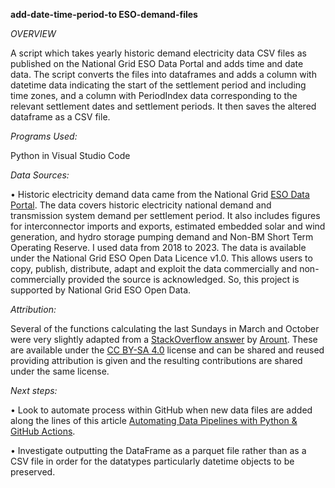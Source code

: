 **add-date-time-period-to ESO-demand-files**

*OVERVIEW*

A script which takes yearly historic demand electricity data CSV files as published on the National Grid ESO Data Portal and adds time and date data. The script converts the files into dataframes and adds a column with datetime data indicating the start of the settlement period and including time zones, and a column with PeriodIndex data corresponding to the relevant settlement dates and settlement periods. It then saves the altered dataframe as a CSV file.

*Programs Used:*

Python in Visual Studio Code

*Data Sources:*

•	Historic electricity demand data came from the National Grid [ESO Data Portal](https://www.nationalgrideso.com/data-portal/historic-demand-data). The data covers historic electricity national demand and transmission system demand per settlement period. It also includes figures for interconnector imports and exports, estimated embedded solar and wind generation, and hydro storage pumping demand and Non-BM Short Term Operating Reserve. I used data from 2018 to 2023. The data is available under the National Grid ESO Open Data Licence v1.0. This allows users to copy, publish, distribute, adapt and exploit the data commercially and non-commercially provided the source is acknowledged. So, this project is supported by National Grid ESO Open Data.

*Attribution:* 

Several of the functions calculating the last Sundays in March and October were very slightly adapted from a [StackOverflow answer](https://stackoverflow.com/questions/54531558/how-do-i-know-if-today-is-a-day-due-to-change-civil-local-time-e-g-daylight-sav) by [Arount](https://stackoverflow.com/users/7200715/arount). These are available under the [CC BY-SA 4.0](https://creativecommons.org/licenses/by-sa/4.0/) license and can be shared and reused providing attribution is given and the resulting contributions are shared under the same license. 

*Next steps:*

•	Look to automate process within GitHub when new data files are added along the lines of this article [Automating Data Pipelines with Python & GitHub Actions](https://towardsdatascience.com/automating-data-pipelines-with-python-github-actions-c19e2ef9ca90).

•	Investigate outputting the DataFrame as a parquet file rather than as a CSV file in order for the datatypes particularly datetime objects to be preserved. 

